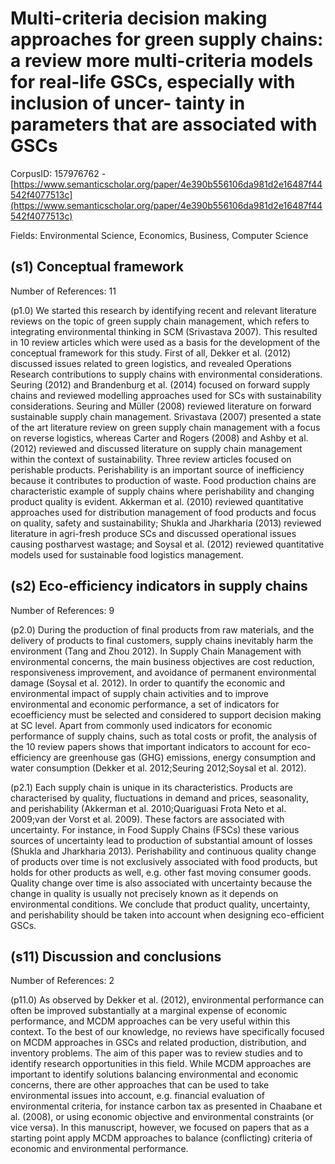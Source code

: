 # Multi-criteria decision making approaches for green supply chains: a review more multi-criteria models for real-life GSCs, especially with inclusion of uncer- tainty in parameters that are associated with GSCs

CorpusID: 157976762 - [https://www.semanticscholar.org/paper/4e390b556106da981d2e16487f44542f4077513c](https://www.semanticscholar.org/paper/4e390b556106da981d2e16487f44542f4077513c)

Fields: Environmental Science, Economics, Business, Computer Science

## (s1) Conceptual framework
Number of References: 11

(p1.0) We started this research by identifying recent and relevant literature reviews on the topic of green supply chain management, which refers to integrating environmental thinking in SCM (Srivastava 2007). This resulted in 10 review articles which were used as a basis for the development of the conceptual framework for this study. First of all, Dekker et al. (2012) discussed issues related to green logistics, and revealed Operations Research contributions to supply chains with environmental considerations. Seuring (2012) and Brandenburg et al. (2014) focused on forward supply chains and reviewed modelling approaches used for SCs with sustainability considerations. Seuring and Müller (2008) reviewed literature on forward sustainable supply chain management. Srivastava (2007) presented a state of the art literature review on green supply chain management with a focus on reverse logistics, whereas Carter and Rogers (2008) and Ashby et al. (2012) reviewed and discussed literature on supply chain management within the context of sustainability. Three review articles focused on perishable products. Perishability is an important source of inefficiency because it contributes to production of waste. Food production chains are characteristic example of supply chains where perishability and changing product quality is evident. Akkerman et al. (2010) reviewed quantitative approaches used for distribution management of food products and focus on quality, safety and sustainability; Shukla and Jharkharia (2013) reviewed literature in agri-fresh produce SCs and discussed operational issues causing postharvest wastage; and Soysal et al. (2012) reviewed quantitative models used for sustainable food logistics management.
## (s2) Eco-efficiency indicators in supply chains
Number of References: 9

(p2.0) During the production of final products from raw materials, and the delivery of products to final customers, supply chains inevitably harm the environment (Tang and Zhou 2012). In Supply Chain Management with environmental concerns, the main business objectives are cost reduction, responsiveness improvement, and avoidance of permanent environmental damage (Soysal et al. 2012). In order to quantify the economic and environmental impact of supply chain activities and to improve environmental and economic performance, a set of indicators for ecoefficiency must be selected and considered to support decision making at SC level. Apart from commonly used indicators for economic performance of supply chains, such as total costs or profit, the analysis of the 10 review papers shows that important indicators to account for eco-efficiency are greenhouse gas (GHG) emissions, energy consumption and water consumption (Dekker et al. 2012;Seuring 2012;Soysal et al. 2012).

(p2.1) Each supply chain is unique in its characteristics. Products are characterised by quality, fluctuations in demand and prices, seasonality, and perishability (Akkerman et al. 2010;Quariguasi Frota Neto et al. 2009;van der Vorst et al. 2009). These factors are associated with uncertainty. For instance, in Food Supply Chains (FSCs) these various sources of uncertainty lead to production of substantial amount of losses (Shukla and Jharkharia 2013). Perishability and continuous quality change of products over time is not exclusively associated with food products, but holds for other products as well, e.g. other fast moving consumer goods. Quality change over time is also associated with uncertainty because the change in quality is usually not precisely known as it depends on environmental conditions. We conclude that product quality, uncertainty, and perishability should be taken into account when designing eco-efficient GSCs.
## (s11) Discussion and conclusions
Number of References: 2

(p11.0) As observed by Dekker et al. (2012), environmental performance can often be improved substantially at a marginal expense of economic performance, and MCDM approaches can be very useful within this context. To the best of our knowledge, no reviews have specifically focused on MCDM approaches in GSCs and related production, distribution, and inventory problems. The aim of this paper was to review studies and to identify research opportunities in this field. While MCDM approaches are important to identify solutions balancing environmental and economic concerns, there are other approaches that can be used to take environmental issues into account, e.g. financial evaluation of environmental criteria, for instance carbon tax as presented in Chaabane et al. (2008), or using economic objective and environmental constraints (or vice versa). In this manuscript, however, we focused on papers that as a starting point apply MCDM approaches to balance (conflicting) criteria of economic and environmental performance.
